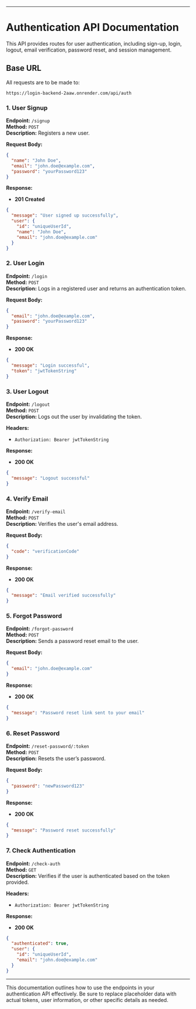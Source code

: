 
---

# Authentication API Documentation

This API provides routes for user authentication, including sign-up, login, logout, email verification, password reset, and session management.

## Base URL
All requests are to be made to:
```
https://login-backend-2aaw.onrender.com/api/auth
```

### 1. **User Signup**

**Endpoint:** `/signup`  
**Method:** `POST`  
**Description:** Registers a new user.

**Request Body:**
```json
{
  "name": "John Doe",
  "email": "john.doe@example.com",
  "password": "yourPassword123"
}
```

**Response:**
- **201 Created**
```json
{
  "message": "User signed up successfully",
  "user": {
    "id": "uniqueUserId",
    "name": "John Doe",
    "email": "john.doe@example.com"
  }
}
```

### 2. **User Login**

**Endpoint:** `/login`  
**Method:** `POST`  
**Description:** Logs in a registered user and returns an authentication token.

**Request Body:**
```json
{
  "email": "john.doe@example.com",
  "password": "yourPassword123"
}
```

**Response:**
- **200 OK**
```json
{
  "message": "Login successful",
  "token": "jwtTokenString"
}
```

### 3. **User Logout**

**Endpoint:** `/logout`  
**Method:** `POST`  
**Description:** Logs out the user by invalidating the token.

**Headers:**
- `Authorization: Bearer jwtTokenString`

**Response:**
- **200 OK**
```json
{
  "message": "Logout successful"
}
```

### 4. **Verify Email**

**Endpoint:** `/verify-email`  
**Method:** `POST`  
**Description:** Verifies the user's email address.

**Request Body:**
```json
{
  "code": "verificationCode"
}
```

**Response:**
- **200 OK**
```json
{
  "message": "Email verified successfully"
}
```

### 5. **Forgot Password**

**Endpoint:** `/forgot-password`  
**Method:** `POST`  
**Description:** Sends a password reset email to the user.

**Request Body:**
```json
{
  "email": "john.doe@example.com"
}
```

**Response:**
- **200 OK**
```json
{
  "message": "Password reset link sent to your email"
}
```

### 6. **Reset Password**

**Endpoint:** `/reset-password/:token`  
**Method:** `POST`  
**Description:** Resets the user’s password.

**Request Body:**
```json
{
  "password": "newPassword123"
}
```

**Response:**
- **200 OK**
```json
{
  "message": "Password reset successfully"
}
```

### 7. **Check Authentication**

**Endpoint:** `/check-auth`  
**Method:** `GET`  
**Description:** Verifies if the user is authenticated based on the token provided.

**Headers:**
- `Authorization: Bearer jwtTokenString`

**Response:**
- **200 OK**
```json
{
  "authenticated": true,
  "user": {
    "id": "uniqueUserId",
    "email": "john.doe@example.com"
  }
}
```

---

This documentation outlines how to use the endpoints in your authentication API effectively. Be sure to replace placeholder data with actual tokens, user information, or other specific details as needed.
